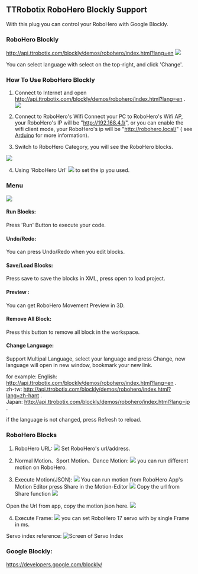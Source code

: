 
## TTRobotix RoboHero Blockly Support

With this plug you can control your RoboHero with Google Blockly.

### RoboHero Blockly
<http://api.ttrobotix.com/blockly/demos/robohero/index.html?lang=en>
![](https://ttrobotix.github.io/RoboHero/Blockly/img/screen1.png)  


You can select language with select on the top-right, and click 'Change'.

### How To Use RoboHero Blockly

1. Connect to Internet and open   <http://api.ttrobotix.com/blockly/demos/robohero/index.html?lang=en> .  
![](https://ttrobotix.github.io/RoboHero/Blockly/img/full.png)  

2. Connect to RoboHero's Wifi
Connect your PC to RoboHero's Wifi AP, your RoboHero's IP will be "http://192.168.4.1/", or you can enable the wifi client mode, your RoboHero's ip will be "http://robohero.local/" ( see [Arduino](https://github.com/ttrobotix/RoboHero/tree/master/Arduino) for more information).

3. Switch to RoboHero Category, you will see the RoboHero blocks.

![](https://ttrobotix.github.io/RoboHero/Blockly/img/blocks.png)

4. Using 'RoboHero Url' ![](https://ttrobotix.github.io/RoboHero/Blockly/img/roboherourl.png) to set the ip you used.


### Menu
![](https://ttrobotix.github.io/RoboHero/Blockly/img/menu.png)

#### Run Blocks:
Press 'Run' Button to execute your code.

#### Undo/Redo:
You can press Undo/Redo when you edit blocks.

#### Save/Load Blocks:
Press save to save the blocks in XML, press open to load project.

#### Preview :
You can get RoboHero Movement Preview in 3D.

#### Remove All Block:
Press this button to remove all block in the workspace.

#### Change Language:
Support Multipal Language, select your language and press Change, new language will open in new window, bookmark your new link.

for example:
English: <http://api.ttrobotix.com/blockly/demos/robohero/index.html?lang=en> .  
zh-tw: <http://api.ttrobotix.com/blockly/demos/robohero/index.html?lang=zh-hant> .  
Japan: <http://api.ttrobotix.com/blockly/demos/robohero/index.html?lang=jp> .  

if the language is not changed, press Refresh to reload.

### RoboHero Blocks

1. RoboHero URL:
![](https://ttrobotix.github.io/RoboHero/Blockly/img/roboherourl.png)
Set RoboHero's url/address.

2. Normal Motion、Sport Motion、Dance Motion:
![](https://ttrobotix.github.io/RoboHero/Blockly/img/motions.png)
you can run different motion on RoboHero.

3. Execute Motion(JSON):
![](https://ttrobotix.github.io/RoboHero/Blockly/img/json.png)
You can run motion from RoboHero App's Motion Editor
press Share in the Motion-Editor
![](https://ttrobotix.github.io/RoboHero/Blockly/img/appsharebtn.png)
Copy the url from Share function
![](https://ttrobotix.github.io/RoboHero/Blockly/img/appshareurl.png)

Open the Url from app, copy the motion json here.
![](https://ttrobotix.github.io/RoboHero/Blockly/img/appshare.png)

4. Execute Frame:
![](https://ttrobotix.github.io/RoboHero/Blockly/img/frame.png)
you can set RoboHero 17 servo with by single Frame in ms.

Servo index reference:
 ![Screen of Servo Index](https://ttrobotix.github.io/RoboHero/img/servo_index.png)

### Google Blockly:
<https://developers.google.com/blockly/>
